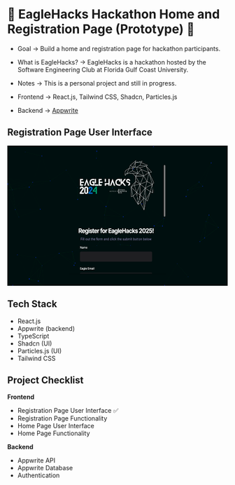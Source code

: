 # 🦅 EagleHacks Hackathon Home and Registration Page (Prototype) 🦅

- Goal -> Build a home and registration page for hackathon participants.

- What is EagleHacks? -> EagleHacks is a hackathon hosted by the Software Engineering Club at Florida Gulf Coast University.

- Notes -> This is a personal project and still in progress.

- Frontend -> React.js, Tailwind CSS, Shadcn, Particles.js

- Backend -> [Appwrite](https://appwrite.io/?utm_term=mobile%20app%20development%20software&utm_campaign=Website+traffic-Search-July&utm_source=adwords&utm_medium=ppc&hsa_acc=8189217294&hsa_cam=21428501931&hsa_grp=166941975249&hsa_ad=704615028685&hsa_src=g&hsa_tgt=kwd-296336029370&hsa_kw=mobile%20app%20development%20software&hsa_mt=b&hsa_net=adwords&hsa_ver=3&gad_source=1&gclid=Cj0KCQjwt4a2BhD6ARIsALgH7DohnRZspjxyjrmolX6EXFwiS05kv6Sw3aIgEmZif_BlbAQ42-OVahYaAtLaEALw_wcB)


## Registration Page User Interface <a name="introduction"></a>

<div style="display: flex; justify-content: space-around;">
  <img src="https://raw.githubusercontent.com/tbaratta/EagleHacks_Prototype/main/images/Signup_Form.png" alt="Signup Form" width="600" height="320">
</div>

## Tech Stack <a name="tech-stack"></a>

- React.js
- Appwrite (backend)
- TypeScript
- Shadcn (UI)
- Particles.js (UI)
- Tailwind CSS

## Project Checklist <a name="check-list"></a>

**Frontend**

- Registration Page User Interface ✅
- Registration Page Functionality
- Home Page User Interface
- Home Page Functionality

**Backend**

- Appwrite API
- Appwrite Database
- Authentication



